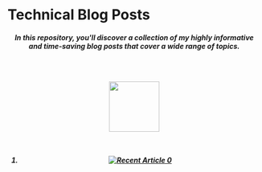 <style>
  .header{
   margin-left:3em;
  }
  </style>

<h1>Technical Blog Posts</h1>

<h5><center>In this repository, you'll discover a collection of my highly informative and time-saving blog posts that cover a wide range of topics.</center</h5>

<br><br>
  
<div id="header" align="center">
  <img src="https://media.giphy.com/media/M9gbBd9nbDrOTu1Mqx/giphy.gif" width="100"/>
</div>

<br>
<br>

<ol>
 <li>
 <a target="_blank" href="https://github-readme-medium-recent-article.vercel.app/medium/@kbpoovanna/0"><img src="https://github-readme-medium-recent-article.vercel.app/medium/@kbpoovanna/0" alt="Recent Article 0">
  </li>
 </ol>







